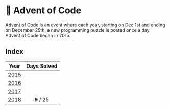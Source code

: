 # :christmas_tree: Advent of Code

[Advent of Code](http://adventofcode.com) is an event where each year, starting on Dec 1st and ending on December 25th, a new programming puzzle is posted once a day. Advent of Code began in 2015.

## Index

| Year | Days Solved |
|:---:|:---:|
| [2015](2015/) | |
| [2016](2016/) | |
| [2017](2017/) | |
| [2018](2018/) | **9** / 25 |